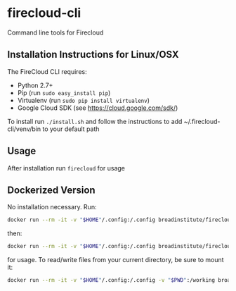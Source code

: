 # firecloud-cli
Command line tools for Firecloud

## Installation Instructions for Linux/OSX
The FireCloud CLI requires:
* Python 2.7+
* Pip (run `sudo easy_install pip`)
* Virtualenv (run `sudo pip install virtualenv`)
* Google Cloud SDK (see https://cloud.google.com/sdk/)

To install run `./install.sh` and follow the instructions to add ~/.firecloud-cli/venv/bin to your default path

## Usage

After installation run `firecloud` for usage

## Dockerized Version

No installation necessary. Run:
```bash
docker run --rm -it -v "$HOME"/.config:/.config broadinstitute/firecloud-cli gcloud auth login
```

then:
```bash
docker run --rm -it -v "$HOME"/.config:/.config broadinstitute/firecloud-cli firecloud --help
```

for usage. To read/write files from your current directory, be sure to mount it:
```bash
docker run --rm -it -v "$HOME"/.config:/.config -v "$PWD":/working broadinstitute/firecloud-cli firecloud -m push my-file.wdl
```

